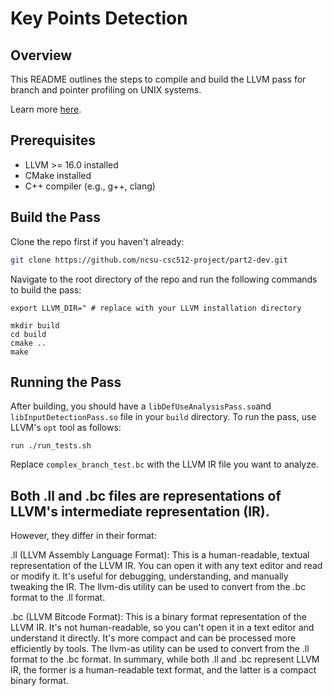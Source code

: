 # Key Points Detection

## Overview
This README outlines the steps to compile and build the LLVM pass for branch and pointer profiling on UNIX systems.

Learn more [here](./objective.md).

## Prerequisites
- LLVM >= 16.0 installed
- CMake installed
- C++ compiler (e.g., g++, clang)




## Build the Pass

Clone the repo first if you haven't already:
```bash
git clone https://github.com/ncsu-csc512-project/part2-dev.git
```

Navigate to the root directory of the repo and run the following commands to build the pass:

```
export LLVM_DIR=" # replace with your LLVM installation directory

mkdir build
cd build
cmake .. 
make
```

## Running the Pass
After building, you should have a `libDefUseAnalysisPass.so`and `libInputDetectionPass.so`  file in your `build` directory. To run the pass, use LLVM's `opt` tool as follows:
```
run ./run_tests.sh
```

Replace `complex_branch_test.bc` with the LLVM IR file you want to analyze.

## Both .ll and .bc files are representations of LLVM's intermediate representation (IR).

However, they differ in their format:

.ll (LLVM Assembly Language Format):
This is a human-readable, textual representation of the LLVM IR.
You can open it with any text editor and read or modify it.
It's useful for debugging, understanding, and manually tweaking the IR.
The llvm-dis utility can be used to convert from the .bc format to the .ll format.

.bc (LLVM Bitcode Format):
This is a binary format representation of the LLVM IR.
It's not human-readable, so you can't open it in a text editor and understand it directly.
It's more compact and can be processed more efficiently by tools.
The llvm-as utility can be used to convert from the .ll format to the .bc format.
In summary, while both .ll and .bc represent LLVM IR, the former is a human-readable text format, and the latter is a compact binary format.
